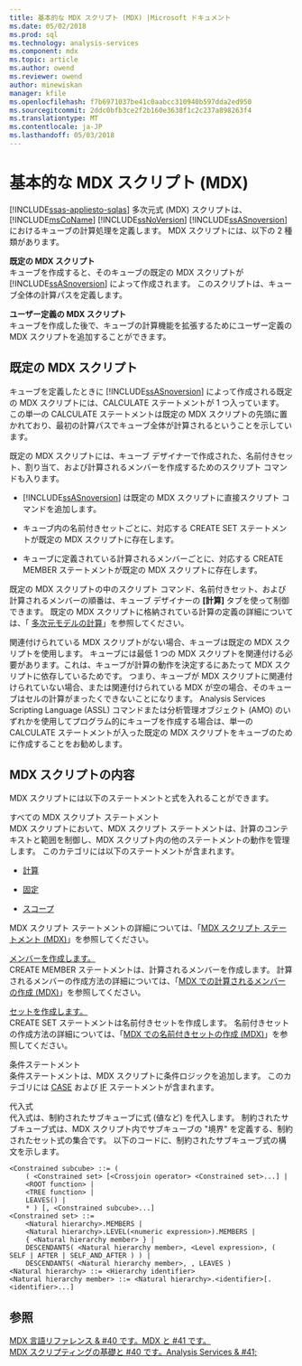 ```yaml
---
title: 基本的な MDX スクリプト (MDX) |Microsoft ドキュメント
ms.date: 05/02/2018
ms.prod: sql
ms.technology: analysis-services
ms.component: mdx
ms.topic: article
ms.author: owend
ms.reviewer: owend
author: minewiskan
manager: kfile
ms.openlocfilehash: f7b6971037be41c0aabcc310940b597dda2ed950
ms.sourcegitcommit: 2ddc0bfb3ce2f2b160e3638f1c2c237a898263f4
ms.translationtype: MT
ms.contentlocale: ja-JP
ms.lasthandoff: 05/03/2018
---
```

# <a name="the-basic-mdx-script-mdx"></a>基本的な MDX スクリプト (MDX)
[!INCLUDE[ssas-appliesto-sqlas](../../../includes/ssas-appliesto-sqlas.md)]
  多次元式 (MDX) スクリプトは、[!INCLUDE[msCoName](../../../includes/msconame-md.md)] [!INCLUDE[ssNoVersion](../../../includes/ssnoversion-md.md)] [!INCLUDE[ssASnoversion](../../../includes/ssasnoversion-md.md)] におけるキューブの計算処理を定義します。 MDX スクリプトには、以下の 2 種類があります。  
  
 **既定の MDX スクリプト**  
 キューブを作成すると、そのキューブの既定の MDX スクリプトが [!INCLUDE[ssASnoversion](../../../includes/ssasnoversion-md.md)] によって作成されます。 このスクリプトは、キューブ全体の計算パスを定義します。  
  
 **ユーザー定義の MDX スクリプト**  
 キューブを作成した後で、キューブの計算機能を拡張するためにユーザー定義の MDX スクリプトを追加することができます。  
  
## <a name="the-default-mdx-script"></a>既定の MDX スクリプト  
 キューブを定義したときに [!INCLUDE[ssASnoversion](../../../includes/ssasnoversion-md.md)] によって作成される既定の MDX スクリプトには、CALCULATE ステートメントが 1 つ入っています。 この単一の CALCULATE ステートメントは既定の MDX スクリプトの先頭に置かれており、最初の計算パスでキューブ全体が計算されるということを示しています。  
  
 既定の MDX スクリプトには、キューブ デザイナーで作成された、名前付きセット、割り当て、および計算されるメンバーを作成するためのスクリプト コマンドも入ります。  
  
-   [!INCLUDE[ssASnoversion](../../../includes/ssasnoversion-md.md)] は既定の MDX スクリプトに直接スクリプト コマンドを追加します。  
  
-   キューブ内の名前付きセットごとに、対応する CREATE SET ステートメントが既定の MDX スクリプトに存在します。  
  
-   キューブに定義されている計算されるメンバーごとに、対応する CREATE MEMBER ステートメントが既定の MDX スクリプトに存在します。  
  
 既定の MDX スクリプトの中のスクリプト コマンド、名前付きセット、および計算されるメンバーの順番は、キューブ デザイナーの **[計算]** タブを使って制御できます。 既定の MDX スクリプトに格納されている計算の定義の詳細については、「 [多次元モデルの計算](../../../analysis-services/multidimensional-models/calculations-in-multidimensional-models.md)」を参照してください。  
  
 関連付けられている MDX スクリプトがない場合、キューブは既定の MDX スクリプトを使用します。 キューブには最低 1 つの MDX スクリプトを関連付ける必要があります。これは、キューブが計算の動作を決定するにあたって MDX スクリプトに依存しているためです。 つまり、キューブが MDX スクリプトに関連付けられていない場合、または関連付けられている MDX が空の場合、そのキューブはセルの計算がまったくできないことになります。 Analysis Services Scripting Language (ASSL) コマンドまたは分析管理オブジェクト (AMO) のいずれかを使用してプログラム的にキューブを作成する場合は、単一の CALCULATE ステートメントが入った既定の MDX スクリプトをキューブのために作成することをお勧めします。  
  
## <a name="mdx-script-content"></a>MDX スクリプトの内容  
 MDX スクリプトには以下のステートメントと式を入れることができます。  
  
 すべての MDX スクリプト ステートメント  
 MDX スクリプトにおいて、MDX スクリプト ステートメントは、計算のコンテキストと範囲を制御し、MDX スクリプト内の他のステートメントの動作を管理します。 このカテゴリには以下のステートメントが含まれます。  
  
-   [計算](../../../mdx/mdx-scripting-calculate.md)  
  
-   [固定](../../../mdx/mdx-scripting-freeze.md)  
  
-   [スコープ](../../../mdx/mdx-scripting-scope.md)  
  
 MDX スクリプト ステートメントの詳細については、「[MDX スクリプト ステートメント &#40;MDX&#41;](../../../mdx/mdx-scripting-statements-mdx.md)」を参照してください。  
  
 [メンバーを作成します。](../../../mdx/mdx-data-definition-create-member.md)  
 CREATE MEMBER ステートメントは、計算されるメンバーを作成します。 計算されるメンバーの作成方法の詳細については、「[MDX での計算されるメンバーの作成 &#40;MDX&#41;](../../../analysis-services/multidimensional-models/mdx/mdx-calculated-members-building-calculated-members.md)」を参照してください。  
  
 [セットを作成します。](../../../mdx/mdx-data-definition-create-set.md)  
 CREATE SET ステートメントは名前付きセットを作成します。 名前付きセットの作成方法の詳細については、「[MDX での名前付きセットの作成 &#40;MDX&#41;](../../../analysis-services/multidimensional-models/mdx/mdx-named-sets-building-named-sets.md)」を参照してください。  
  
 条件ステートメント  
 条件ステートメントは、MDX スクリプトに条件ロジックを追加します。 このカテゴリには [CASE](../../../mdx/case-statement-mdx.md) および [IF](../../../mdx/mdx-scripting-if.md) ステートメントが含まれます。  
  
 代入式  
 代入式は、制約されたサブキューブに式 (値など) を代入します。 制約されたサブキューブ式は、MDX スクリプト内でサブキューブの "境界" を定義する、制約されたセット式の集合です。 以下のコードに、制約されたサブキューブ式の構文を示します。  
  
```  
<Constrained subcube> ::= (   
    ( <Constrained set> [<Crossjoin operator> <Constrained set>...] |  
    <ROOT function> |  
    <TREE function> |  
    LEAVES() |  
    * ) [, <Constrained subcube>...]  
<Constrained set> ::=   
    <Natural hierarchy>.MEMBERS |   
    <Natural hierarchy>.LEVEL(<numeric expression>).MEMBERS |   
    { <Natural hierarchy member> } |   
    DESCENDANTS( <Natural hierarchy member>, <Level expression>, ( SELF | AFTER | SELF_AND_AFTER ) ) |   
    DESCENDANTS( <Natural hierarchy member>, , LEAVES )  
<Natural hierarchy> ::= <Hierarchy identifier>  
<Natural hierarchy member> ::= <Natural hierarchy>.<identifier>[.<identifier>...]  
```  
  
## <a name="see-also"></a>参照  
 [MDX 言語リファレンス & #40 です。MDX と #41 です。](../../../mdx/mdx-language-reference-mdx.md)   
 [MDX スクリプティングの基礎と #40 です。Analysis Services & #41;](../../../analysis-services/multidimensional-models/mdx/mdx-scripting-fundamentals-analysis-services.md)  
  
  
